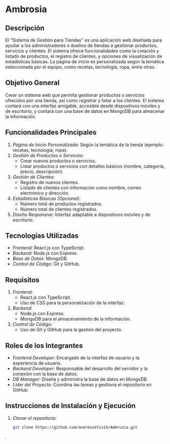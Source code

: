 # Ambrosia

## Descripción
El "Sistema de Gestión para Tiendas" es una aplicación web diseñada para ayudar a los administradores o dueños de tiendas a gestionar productos, servicios y clientes. El sistema ofrece funcionalidades como la creación y listado de productos, el registro de clientes, y opciones de visualización de estadísticas básicas. La página de inicio es personalizada según la temática seleccionada por el equipo, como recetas, tecnología, ropa, entre otras.

## Objetivo General
Crear un sistema web que permita gestionar productos o servicios ofrecidos por una tienda, así como registrar y listar a los clientes. El sistema contará con una interfaz amigable, accesible desde dispositivos móviles y de escritorio, y contará con una base de datos en MongoDB para almacenar la información.

## Funcionalidades Principales
1. *Página de Inicio Personalizada:* Según la temática de la tienda (ejemplo: recetas, tecnología, ropa).
2. *Gestión de Productos o Servicios:*
   - Crear nuevos productos o servicios.
   - Listar productos o servicios con detalles básicos (nombre, categoría, precio, descripción).
3. *Gestión de Clientes:*
   - Registro de nuevos clientes.
   - Listado de clientes con información como nombre, correo electrónico y dirección.
4. *Estadísticas Básicas (Opcional):*
   - Número total de productos registrados.
   - Número total de clientes registrados.
5. *Diseño Responsive:* Interfaz adaptable a dispositivos móviles y de escritorio.

## Tecnologías Utilizadas
- *Frontend:* React.js con TypeScript.
- *Backend:* Node.js con Express.
- *Base de Datos:* MongoDB.
- *Control de Código:* Git y GitHub.

## Requisitos
1. *Frontend:*
   - React.js con TypeScript.
   - Uso de CSS para la personalización de la interfaz.
2. *Backend:*
   - Node.js con Express.
   - MongoDB para el almacenamiento de la información.
3. *Control de Código:*
   - Uso de Git y GitHub para la gestión del proyecto.

## Roles de los Integrantes
- *Frontend Developer:* Encargado de la interfaz de usuario y la experiencia de usuario.
- *Backend Developer:* Responsable del desarrollo del servidor y la conexión con la base de datos.
- *DB Manager:* Diseña y administra la base de datos en MongoDB.
- *Líder del Proyecto:* Coordina las tareas y gestiona el repositorio en GitHub.

## Instrucciones de Instalación y Ejecución

1. *Clonar el repositorio:*
   ```bash
   git clone https://github.com/andressolis14/Ambrusia.git
.
